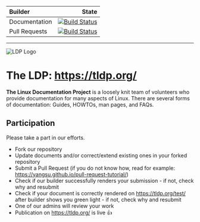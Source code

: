 Builder | State
:--- | ---:
Documentation | [![Build Status](https://img.shields.io/endpoint.svg?url=https%3A%2F%2Factions-badge.atrox.dev%2FtLDP%2FLDP%2Fbadge%3Fref%3Dmaster&style=flat)](https://actions-badge.atrox.dev/tLDP/LDP/goto?ref=master)
Pull Requests  | [![Build Status](https://drone.tldp.org/api/badges/tLDP/LDP/status.svg)](https://drone.tldp.org/tLDP/LDP)

---

![LDP Logo](https://tldp.org/images/ldp.gif)

# The LDP: https://tldp.org/

**The Linux Documentation Project** is a loosely knit team of volunteers who provide documentation for many aspects of Linux. There are several forms of documentation: Guides, HOWTOs, man pages, and FAQs.

## Participation

Please take a part in our efforts.

* Fork our repository
* Update documents and/or correct/extend existing ones in your forked repository
* Submit a Pull Request (if you do not know how, read for example: https://yangsu.github.io/pull-request-tutorial/)
* Check if our builder successfully renders your submission - if not, check why and resubmit
* Check if your document is correctly rendered on https://tldp.org/test/ after builder shows you green light - if not, check why and resubmit
* One of our admins will review your work
* Publication on https://tldp.org/ is live :+1:

